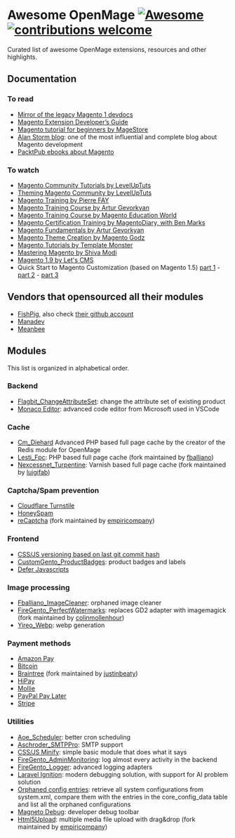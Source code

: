 # Awesome OpenMage [![Awesome](https://awesome.re/badge-flat2.svg)](https://awesome.re) [![contributions welcome](https://img.shields.io/badge/contributions-welcome-brightgreen.svg?style=flat)](https://github.com/fballiano/awesome-openmage/issues)
Curated list of awesome OpenMage extensions, resources and other highlights.

## Documentation

### To read
- [Mirror of the legacy Magento 1 devdocs](https://devdocs-openmage.org/guides/m1x)
- [Magento Extension Developer’s Guide](https://info2.magento.com/rs/magentosoftware/images/magento-extension-developers-guide-v1.0.pdf)
- [Magento tutorial for beginners by MageStore](https://www.magestore.com/blog/magento-tutorial-for-beginners)
- [Alan Storm blog](https://alanstorm.com/category/magento): one of the most influential and complete blog about Magento development
- [PacktPub ebooks about Magento](https://subscription.packtpub.com/search?query=magento)

### To watch
- [Magento Community Tutorials by LevelUpTuts](https://www.youtube.com/watch?v=ktlGc6UWB9A&list=PL3B0BAAF482B16EAB)
- [Theming Magento Community by LevelUpTuts](https://www.youtube.com/watch?v=gsY51-QmxkU&list=PLLnpHn493BHHWhog4Xk36L1nyxUu16r9E)
- [Magento Training by Pierre FAY](https://www.youtube.com/playlist?list=PLcNSzkcgNPqSPyccfo8TIGZsUYtz81YpY)
- [Magento Training Course by Artur Gevorkyan](https://www.youtube.com/playlist?list=PLa6k8rC4o6VXqTvFkBVm5iEwwm3gTqg74)
- [Magento Training Course by Magento Education World](https://www.youtube.com/@magentoeducationworld8388/playlists)
- [Magento Certification Training by MagentoDiary, with Ben Marks](https://www.youtube.com/watch?v=XAjxN5bbl0E&list=PLCi45QTgjDEvbHQm7u8mDzhrVgAphGpcP)
- [Magento Fundamentals by Artur Gevorkyan](https://www.youtube.com/playlist?list=PLa6k8rC4o6VWrk4sUVGjySuBoGUVa7J3t)
- [Magento Theme Creation by Magento Godz](https://www.youtube.com/@magentogodz2892/videos)
- [Magento Tutorials by Template Monster](https://www.youtube.com/watch?v=kuvyFMYIiuM&list=PLhQIfRNfwAocfWc4zD0OPccvOuiO58-D6)
- [Mastering Magento by Shiva Modi](https://www.youtube.com/@ShivaModi/videos)
- [Magento 1.9 by Let's CMS](https://www.youtube.com/playlist?list=PLoTpPBZH6r134pilpxQJOor5L9cpkqrm3)
- Quick Start to Magento Customization (based on Magento 1.5) [part 1](https://www.youtube.com/watch?v=I0bxZ6h4w78) - [part 2](https://www.youtube.com/watch?v=FGEa0TvdwLg) - [part 3](https://www.youtube.com/watch?v=g0VHo7B0YjY)

## Vendors that opensourced all their modules
- [FishPig](https://fishpig.com/magento-1-extensions), also check [their github account](https://github.com/bentideswell?tab=repositories&q=magento1)
- [Manadev](https://github.com/osmianski/manadev-magento)
- [Meanbee](https://github.com/orgs/meanbee/repositories?q=magento%5C-&type=all&language=php&sort=name)

## Modules

This list is organized in alphabetical order.

### Backend
- [Flagbit_ChangeAttributeSet](https://github.com/flagbit/Magento-ChangeAttributeSet): change the attribute set of existing product
- [Monaco Editor](https://github.com/empiricompany/openmage-mm_monacoeditor): advanced code editor from Microsoft used in VSCode

### Cache
- [Cm_Diehard](https://github.com/colinmollenhour/Cm_Diehard) Advanced PHP based full page cache by the creator of the Redis module for OpenMage
- [Lesti_Fpc](https://github.com/fballiano/openmage-lesti-fpc): PHP based full page cache (fork maintained by [fballiano](https://github.com/fballiano))
- [Nexcessnet_Turpentine](https://github.com/luigifab/openmage-turpentine-varnish): Varnish based full page cache (fork maintained by [luigifab](https://github.com/luigifab))

### Captcha/Spam prevention
- [Cloudflare Turnstile](https://github.com/fballiano/openmage-cloudflare-turnstile)
- [HoneySpam](https://github.com/magento-hackathon/HoneySpam)
- [reCaptcha](https://github.com/empiricompany/reCaptcha) (fork maintained by [empiricompany](https://github.com/empiricompany))

### Frontend
- [CSS/JS versioning based on last git commit hash](https://github.com/fballiano/openmage-cssjs-versioning)
- [CustomGento_ProductBadges](https://github.com/customgento/CustomGento_ProductBadges): product badges and labels
- [Defer Javascripts](https://github.com/fballiano/openmage-defer-javascripts)

### Image processing
- [Fballiano_ImageCleaner](https://github.com/fballiano/openmage-image-cleaner): orphaned image cleaner
- [FireGento_PerfectWatermarks](https://github.com/colinmollenhour/Perfect_Watermarks): replaces GD2 adapter with imagemagick (fork maintained by [colinmollenhour](https://github.com/colinmollenhour))
- [Yireo_Webp](https://github.com/yireo-magento1/Yireo_Webp): webp generation

### Payment methods
- [Amazon Pay](https://amazon-pay.readthedocs.io/en/latest)
- [Bitcoin](https://github.com/rvelhote/opennode-magento)
- [Braintree](https://github.com/justinbeaty/module-gene-braintree) (fork maintained by [justinbeaty](https://github.com/justinbeaty))
- [HiPay](https://github.com/hipay/hipay-fullservice-sdk-magento1)
- [Mollie](https://github.com/mollie/Magento)
- [PayPal Pay Later](https://github.com/empiricompany/openmage-paypal-pay-later-banner-info)
- [Stripe](https://github.com/stripe-archive/stripe-magento1-releases)

### Utilities
- [Aoe_Scheduler](https://github.com/AOEpeople/Aoe_Scheduler): better cron scheduling
- [Aschroder_SMTPPro](https://github.com/aschroder/Magento-SMTP-Pro-Email-Extension): SMTP support
- [CSS/JS Minify](https://github.com/fballiano/openmage-cssjs-minify): simple basic module that does what it says
- [FireGento_AdminMonitoring](https://github.com/firegento/firegento-adminmonitoring): log almost every activity in the backend
- [FireGento_Logger](https://github.com/firegento/firegento-logger): advanced logging adapters
- [Laravel Ignition](https://github.com/empiricompany/openmage_ignition): modern debugging solution, with support for AI problem solution
- [Orphaned config entries](https://github.com/hirale/openmage-orphaned-config): retrieve all system configurations from system.xml, compare them with the entries in the core_config_data table and list all the orphaned configurations
- [Magneto Debug](https://github.com/madalinoprea/magneto-debug): developer debug toolbar
- [Html5Upload](https://github.com/empiricompany/html5upload): multiple media file upload with drag&drop (fork maintained by [empiricompany](https://github.com/empiricompany))
